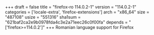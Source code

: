 +++
draft = false
title = "firefox-ro 114.0.2-1"
version = "114.0.2-1"
categories = ['locale-extra', 'firefox-extensions']
arch = "x86_64"
size = "487108"
usize = "551316"
sha1sum = "621baf2ca2e9b0978fda4c3e2a71eec26c0f00fa"
depends = "['firefox>=114.0.2']"
+++
Romanian language support for Firefox